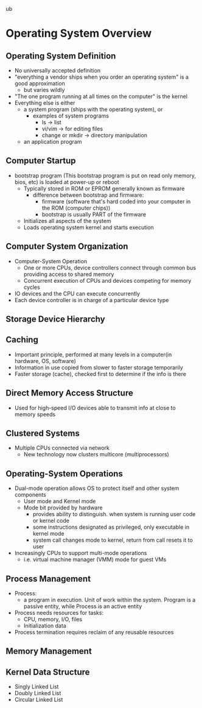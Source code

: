 ub
# Operating System Overview
## Operating System Definition
- No universally accepted definition
- "everything a vendor ships when you order an operating system" is a good approximation
	- but varies wildly
- "The one program running at all times on the computer" is the kernel
- Everything else is either
	- a system program (ships with the operating system), or
		- examples of system programs
			- ls -> list
			- vi/vim -> for editing files
			- change or mkdir -> directory manipulation
	- an application program
## Computer Startup
- bootstrap program (This bootstrap program is put on read only memory, bios, etc) is loaded at power-up or reboot 
	- Typically stored in ROM or EPROM generally known as firmware
		- difference between bootstrap and firmware: 
			- firmware (software that's hard coded into your computer in the ROM (computer chips))
			- bootstrap is usually PART of the firmware
	- Initializes all aspects of the system
	- Loads operating system kernel and starts execution
## Computer System Organization
- Computer-System Operation
	- One or more CPUs, device controllers connect through common bus providing access to shared memory
	- Concurrent execution of CPUs and devices competing for memory cycles
- IO devices and the CPU can execute concurrently
- Each device controller is in charge of a particular device type
## Storage Device Hierarchy
## Caching
- Important principle, performed at many levels in a computer(in hardware, OS, software)
- Information in use copied from slower to faster storage temporarily
- Faster storage (cache), checked first to determine if the info is there
## Direct Memory Access Structure
- Used for high-speed I/O devices able to transmit info at close to memory speeds
## Clustered Systems
- Multiple CPUs connected via network
	- New technology now clusters multicore (multiprocessors)
## Operating-System Operations
- Dual-mode operation allows OS to protect itself and other system components
	- User mode and Kernel mode
	- Mode bit provided by hardware
		- provides ability to distinguish. when system is running user code or kernel code
		- some instructions designated as privileged, only executable in kernel mode
		- system call changes mode to kernel, return from call resets it to user
- Increasingly CPUs to support multi-mode operations
	- i.e. virtual machine manager (VMM) mode for guest VMs
## Process Management
- Process: 
	- a program in execution. Unit of work within the system. Program is a passive entity, while Process is an active entity
- Process needs resources for tasks:
	- CPU, memory, I/O, files
	- Initialization data
- Process termination requires reclaim of any reusable resources
## Memory Management
## Kernel Data Structure
- Singly Linked List
- Doubly Linked List
- Circular Linked List